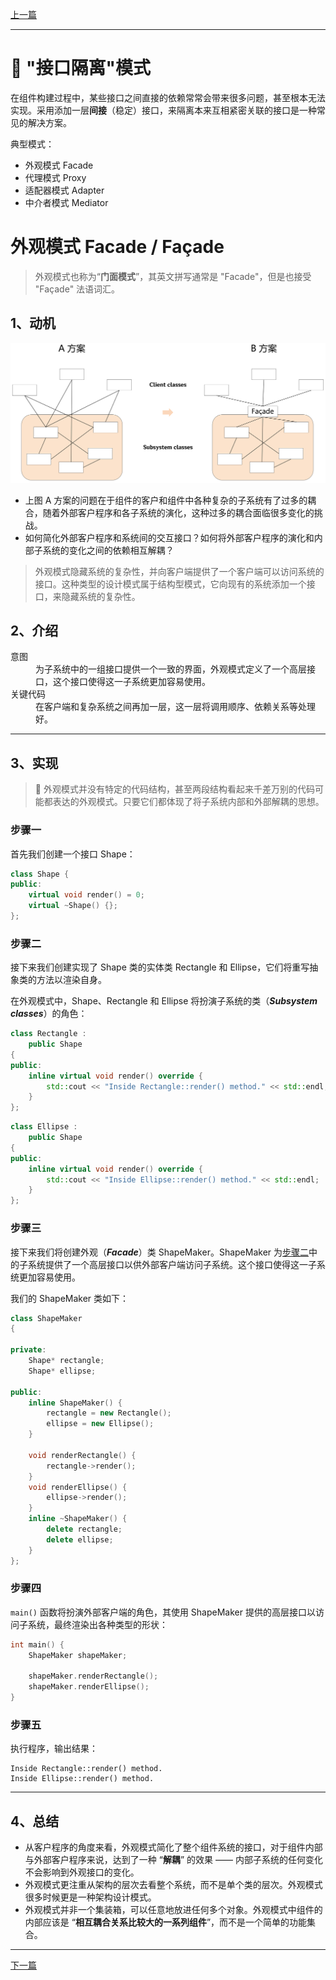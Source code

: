 [上一篇](../Flyweight%20Pattern/README.md)

---

# 💠 "接口隔离"模式

在组件构建过程中，某些接口之间直接的依赖常常会带来很多问题，甚至根本无法实现。采用添加一层**间接**（稳定）接口，来隔离本来互相紧密关联的接口是一种常见的解决方案。

典型模式：
* 外观模式 Facade
* 代理模式 Proxy
* 适配器模式 Adapter
* 中介者模式 Mediator

# 外观模式 Facade / Façade

> 外观模式也称为“**门面模式**”，其英文拼写通常是 "Facade"，但是也接受 "Façade" 法语词汇。

## 1、动机

![系统间耦合的复杂度](./images/1-coupling.PNG)

* 上图 A 方案的问题在于组件的客户和组件中各种复杂的子系统有了过多的耦合，随着外部客户程序和各子系统的演化，这种过多的耦合面临很多变化的挑战。
* 如何简化外部客户程序和系统间的交互接口？如何将外部客户程序的演化和内部子系统的变化之间的依赖相互解耦？

> 外观模式隐藏系统的复杂性，并向客户端提供了一个客户端可以访问系统的接口。这种类型的设计模式属于结构型模式，它向现有的系统添加一个接口，来隐藏系统的复杂性。

## 2、介绍

<dl>
    <dt>意图</dt>
    <dd>为子系统中的一组接口提供一个一致的界面，外观模式定义了一个高层接口，这个接口使得这一子系统更加容易使用。</dd>
    <dt>关键代码</dt>
    <dd>在客户端和复杂系统之间再加一层，这一层将调用顺序、依赖关系等处理好。</dd>
</dl>

---

## 3、实现

> 💬 外观模式并没有特定的代码结构，甚至两段结构看起来千差万别的代码可能都表达的外观模式。只要它们都体现了将子系统内部和外部解耦的思想。

### 步骤一

首先我们创建一个接口 Shape：

```cpp
class Shape {
public:
	virtual void render() = 0;
	virtual ~Shape() {};
};
```

### 步骤二

接下来我们创建实现了 Shape 类的实体类 Rectangle 和 Ellipse，它们将重写抽象类的方法以渲染自身。

在外观模式中，Shape、Rectangle 和 Ellipse 将扮演子系统的类（***Subsystem classes***）的角色：

```cpp
class Rectangle :
    public Shape
{
public:
    inline virtual void render() override {
        std::cout << "Inside Rectangle::render() method." << std::endl;
    }
};
```

```cpp
class Ellipse :
    public Shape
{
public:
    inline virtual void render() override {
        std::cout << "Inside Ellipse::render() method." << std::endl;
    }
};
```

### 步骤三

接下来我们将创建外观（***Facade***）类 ShapeMaker。ShapeMaker 为[步骤二](#步骤二)中的子系统提供了一个高层接口以供外部客户端访问子系统。这个接口使得这一子系统更加容易使用。

我们的 ShapeMaker 类如下：

```cpp
class ShapeMaker
{

private:
	Shape* rectangle;
	Shape* ellipse;

public:
	inline ShapeMaker() {
		rectangle = new Rectangle();
		ellipse = new Ellipse();
	}

	void renderRectangle() {
		rectangle->render();
	}
	void renderEllipse() {
		ellipse->render();
	}
	inline ~ShapeMaker() {
		delete rectangle;
		delete ellipse;
	}
};
```

### 步骤四

`main()` 函数将扮演外部客户端的角色，其使用 ShapeMaker 提供的高层接口以访问子系统，最终渲染出各种类型的形状：

```cpp
int main() {
	ShapeMaker shapeMaker;

	shapeMaker.renderRectangle();
	shapeMaker.renderEllipse();
}
```

### 步骤五

执行程序，输出结果：

```plain
Inside Rectangle::render() method.
Inside Ellipse::render() method.
```

---

## 4、总结

* 从客户程序的角度来看，外观模式简化了整个组件系统的接口，对于组件内部与外部客户程序来说，达到了一种 “**解耦**” 的效果 —— 内部子系统的任何变化不会影响到外观接口的变化。
* 外观模式更注重从架构的层次去看整个系统，而不是单个类的层次。外观模式很多时候更是一种架构设计模式。
* 外观模式并非一个集装箱，可以任意地放进任何多个对象。外观模式中组件的内部应该是 “**相互耦合关系比较大的一系列组件**”，而不是一个简单的功能集合。

---

[下一篇](../Proxy%20Pattern/README.md)